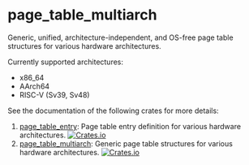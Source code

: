 # page_table_multiarch

Generic, unified, architecture-independent, and OS-free page table structures for various hardware architectures.

Currently supported architectures:

- x86_64
- AArch64
- RISC-V (Sv39, Sv48)

See the documentation of the following crates for more details:

1. [page_table_entry](https://crates.io/crates/page_table_entry): Page table entry definition for various hardware architectures. [![Crates.io](https://img.shields.io/crates/v/page_table_entry)](https://crates.io/crates/page_table_entry)
2. [page_table_multiarch](https://crates.io/crates/page_table_multiarch): Generic page table structures for various hardware architectures. [![Crates.io](https://img.shields.io/crates/v/page_table_multiarch)](https://crates.io/crates/page_table_multiarch)
